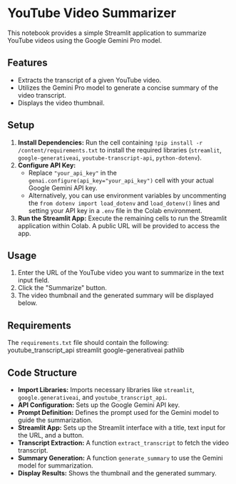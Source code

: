 # YouTube Video Summarizer

This notebook provides a simple Streamlit application to summarize YouTube videos using the Google Gemini Pro model.

## Features

- Extracts the transcript of a given YouTube video.
- Utilizes the Gemini Pro model to generate a concise summary of the video transcript.
- Displays the video thumbnail.

## Setup

1.  **Install Dependencies:** Run the cell containing `!pip install -r /content/requirements.txt` to install the required libraries (`streamlit`, `google-generativeai`, `youtube-transcript-api`, `python-dotenv`).
2.  **Configure API Key:**
    *   Replace `"your_api_key"` in the `genai.configure(api_key="your_api_key")` cell with your actual Google Gemini API key.
    *   Alternatively, you can use environment variables by uncommenting the `from dotenv import load_dotenv` and `load_dotenv()` lines and setting your API key in a `.env` file in the Colab environment.
3.  **Run the Streamlit App:** Execute the remaining cells to run the Streamlit application within Colab. A public URL will be provided to access the app.

## Usage

1.  Enter the URL of the YouTube video you want to summarize in the text input field.
2.  Click the "Summarize" button.
3.  The video thumbnail and the generated summary will be displayed below.

## Requirements

The `requirements.txt` file should contain the following:
youtube_transcript_api
streamlit
google-generativeai
pathlib

## Code Structure

-   **Import Libraries:** Imports necessary libraries like `streamlit`, `google.generativeai`, and `youtube_transcript_api`.
-   **API Configuration:** Sets up the Google Gemini API key.
-   **Prompt Definition:** Defines the prompt used for the Gemini model to guide the summarization.
-   **Streamlit App:** Sets up the Streamlit interface with a title, text input for the URL, and a button.
-   **Transcript Extraction:** A function `extract_transcript` to fetch the video transcript.
-   **Summary Generation:** A function `generate_summary` to use the Gemini model for summarization.
-   **Display Results:** Shows the thumbnail and the generated summary.
